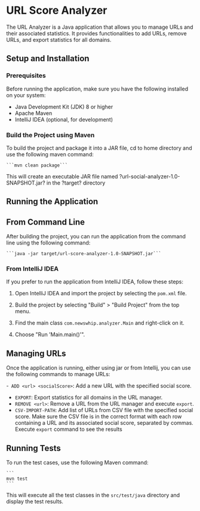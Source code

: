 # URL Score Analyzer
The URL Analyzer is a Java application that allows you to manage URLs and their associated statistics. It provides functionalities to add URLs, remove URLs, and export statistics for all domains.

## Setup and Installation

### Prerequisites

Before running the application, make sure you have the following installed on your system:

- Java Development Kit (JDK) 8 or higher
- Apache Maven
- IntelliJ IDEA (optional, for development)

### Build the Project using Maven

To build the project and package it into a JAR file, cd to home directory and use the following maven command:

    ```mvn clean package```

This will create an executable JAR file named ?url-social-analyzer-1.0-SNAPSHOT.jar? in the ?target? directory

## Running the Application

## From Command Line

After building the project, you can run the application from the command line using the following command:

    ```java -jar target/url-score-analyzer-1.0-SNAPSHOT.jar```

### From IntelliJ IDEA

If you prefer to run the application from IntelliJ IDEA, follow these steps:

1. Open IntelliJ IDEA and import the project by selecting the `pom.xml` file.

1. Build the project by selecting "Build" > "Build Project" from the top menu.

1. Find the main class `com.newswhip.analyzer.Main` and right-click on it.

1. Choose "Run 'Main.main()'".

## Managing URLs

Once the application is running, either using jar or from Intellij, you can use the following commands to manage URLs:

-``` ADD <url> <socialScore>```: Add a new URL with the specified social score.
- ```EXPORT```: Export statistics for all domains in the URL manager.
- ```REMOVE <url>```: Remove a URL from the URL manager and execute ```export```.
- ```CSV-IMPORT-PATH```:  Add list of URLs from CSV file with the specified social score. Make sure the CSV file is in the correct format with each row containing a URL and its associated social score, separated by commas. Execute ```export``` command to see the results

## Running Tests

To run the test cases, use the following Maven command:

    ```
    mvn test
    ```

This will execute all the test classes in the `src/test/java` directory and display the test results.